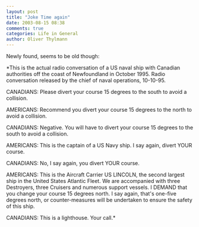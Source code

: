 ```yaml
---
layout: post
title: "Joke Time again"
date: 2003-08-15 08:38
comments: true
categories: Life in General
author: Oliver Thylmann
---
```



Newly found, seems to be old though:

*This is the actual radio conversation of a US naval ship with Canadian authorities off the coast of Newfoundland in October 1995. Radio conversation released by the chief of naval operations, 10-10-95.

CANADIANS: Please divert your course 15 degrees to the south to avoid a collision.

AMERICANS: Recommend you divert your course 15 degrees to the north to avoid a collision.

CANADIANS: Negative. You will have to divert your course 15 degrees to the south to avoid a collision.

AMERICANS: This is the captain of a US Navy ship. I say again, divert YOUR course.

CANADIANS: No, I say again, you divert YOUR course.

AMERICANS: This is the Aircraft Carrier US LINCOLN, the second largest ship in the United States Atlantic Fleet. We are accompanied with three Destroyers, three Cruisers and numerous support vessels. I DEMAND that you change your course 15 degrees north. I say again, that's one-five degrees north, or counter-measures will be undertaken to ensure the safety of this ship.

CANADIANS: This is a lighthouse. Your call.*


